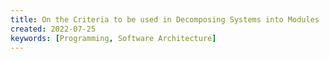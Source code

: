 ```yaml
---
title: On the Criteria to be used in Decomposing Systems into Modules
created: 2022-07-25
keywords: [Programming, Software Architecture]
---
```



